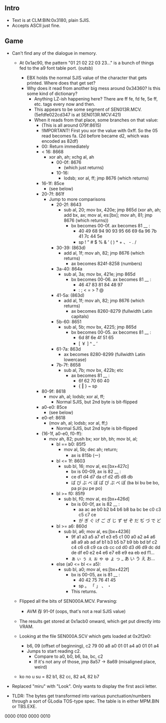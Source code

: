 ## Intro
* Text is at CLM:BIN:0x3180, plain SJIS.
* Accepts ASCII just fine.

## Game
* Can't find any of the dialogue in memory. 
	* At 0x1ac90, the pattern "01 21 02 22 03 23..." is a bunch of things fed to the a9 font table port. (outsb)
		* EBX holds the normal SJIS value of the character that gets printed. Where does that get set?
		* Why does it read from another big mess around 0x34360? Is this some kind of dictionary?
			* Anything LZ-ish happening here? There are ff fe, fd fe, 5e ff, etc. tags every now and then.
			* This appears to be some segment of SEN013R.MCV. (5efdfe022cd347 is at SEN013R.MCV:421)
			* When it reads from that place, some branches on that value:
				* (This is all around 079f:8615)
				* !IMPORTANT! First you xor the value with 0xff. So the 05 read becomes fa. (2d before became d2, which was encoded as 82df)
				* 00: Return immediately
				* < 16: 8668
					* xor ah, ah; xchg al, ah
						* 00-0f: 8676
							* (which just returns)
						* 10-16:
							* lodsb; xor al, ff; jmp 8676 (which returns)
				* 16-1f: 85ce
					* (see below)
				* 20-7f: 861f
					* Jump to more comparisons
						* 20-2f: 8643
							* sub al, 20; mov bx, 420e; jmp 865d (xor ah, ah; add bx, ax; mov al, es:[bx]; mov ah, 81; jmp 8676 (which returns))
								 * bx becomes 00-0f. ax becomes 81 __ :
								 	* 40 49 68 94 90 93 95 66 69 6a 96 7b 41 7c 44 5e
								 	* sp !  ”  #  $  %  &  ’  (  )  *  +  、  -  .  /
						* 30-39: (863d)
							* add al, 1f; mov ah, 82; jmp 8676 (which returns)
								* ax becomes 824f-8258 (numbers)
						* 3a-40: 864a
							* sub al, 3a; mov bx, 421e; jmp 865d
								* bx becomes 00-06. ax becomes 81 __ :
									* 46 47 83 81 84 48 97
									* :  ;  <  =  >  ?  @
						* 41-5a: (863d)
							* add al, 1f; mov ah, 82; jmp 8676 (which returns)
								* ax becomes 8260-8279 (fullwidth Latin capitals)
						* 5b-60: 8651
							* sub al, 5b; mov bx, 4225; jmp 865d
								* bx becomes 00-05. ax becomes 81 __ :
									* 6d 8f 6e 4f 51 65
									* [ ￥  ]  ^  _  ‘
						* 61-7a: 863d
							* ax becomes 8280-8299 (fullwidth Latin lowercase)
						* 7b-7f: 8658
							* sub al, 7b; mov bx, 422b; etc
								* ax becomes 81 __ :
									* 6f 62 70 60 40
									* {  ‖  }  ~  sp
				* 80-9f: 8618
					* mov ah, al; lodsb; xor al, ff; 
						* Normal SJIS, but 2nd byte is bit-flipped
				* a0-e0: 85ce
					* (see below)
				* e0-ef: 8618
					* (mov ah, al; lodsb; xor al, ff;)
						* Normal SJIS, but 2nd byte is bit-flipped
				* (16-1f, a0-e0, f0-ff):
					* mov ah, 82; push bx; xor bh, bh; mov bl, al;
						* bl == b0: 85f5
							* mov al, 5b; dec ah; return;
								* ax is 815b (ー)
						* bl <= 1f: 8603
							* sub bl, 16; mov al, es:[bx+427c]
								* bx is 00-09, ax is 82 __ :
								* ce d1 d4 d7 da cf d2 d5 d8 db
								* ば び  ぶ べ  ぼ ぱ ぴ  ぷ  ぺ ぽ (ba bi bu be bo, pa pi pu pe po)
						* bl >= f0: 85f9
							* sub bl, f0; mov al, es:[bx+426d]
								* bx is 00-0f, ax is 82 __ :
									* aa ac ae b0 b2 b4 b6 b8 ba bc be c0 c3 c5 c7 ce
									* が  ぎ ぐ げ  ご  ざ  じ ず  ぜ  ぞ だ  ぢ づ  で ど
						* bl >= a6: 860d
							* sub bl, a6; mov al, es:[bx+4236]
								* 9f a1 a3 a5 a7 e1 e3 e5 c1 00 a0 a2 a4 a6 a8 a9 ab ad af b1 b3 b5 b7 b9 bb bd bf c2 c4 c6 c8 c9 ca cb cc cd d0 d3 d6 d9 dc dd de df e0 e2 e4 e6 e7 e8 e9 ea eb ed f1...
								* ぁ ぃ ぅ ぇ ぉ ゃ ゅ ょ っ _ あ い う え お...
						* else (a0 <= bl <= a5): 
							* sub bl, a0; mov al, es:[bx+422f]
								* bx is 00-05, ax is 81 __ :
									* 40 42 75 76 41 45
									* sp 。   「 」  、  ・
								* This returns.

	* Flipped all the bits of SEN000A.MCV. Parwsing:
		* AVM 存 91-0f (oops, that's not a real SJIS value)

	* The results get stored at 0x1acb0 onward, which get put directly into VRAM.
	* Looking at the file SEN000A.SCV which gets loaded at 0x2f2e0:
		* b6, 09 (offset of beginning), c2 79 00 a8 a0 01 01 a4 a0 01 01 a4
		* Jumps to start reading c2.
			* Compare to a0, b0, b6, ba, bc, c2
			* If it's not any of those, jmp 8a57 -> 8a69 (misaligned place, weird)

	* ko no u su = 82 b1, 82 cc, 82 a4, 82 b7



* Replaced "miru" with "Look". Only wants to display the first ascii letter.

* TLDR: The bytes get transformed into various punctuation/numbers through a sort of GLodia TOS-type spec. The table is in either MPM.BIN or TBS.EXE.

0000 0100
0000 0010